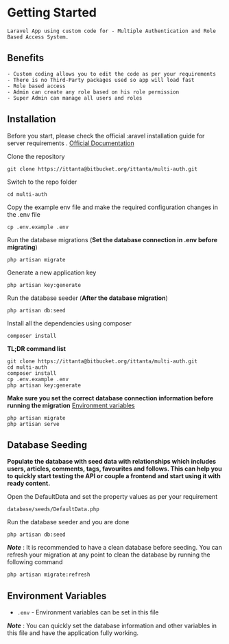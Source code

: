 # Getting Started

    Laravel App using custom code for - Multiple Authentication and Role Based Access System.

## Benefits
    - Custom coding allows you to edit the code as per your requirements
    - There is no Third-Party packages used so app will load fast
    - Role based access
    - Admin can create any role based on his role permission
    - Super Admin can manage all users and roles


## Installation

Before you start, please check the official :aravel installation guide for server requirements . [Official Documentation](https://laravel.com/docs/8.x/installation)

Clone the repository

    git clone https://ittanta@bitbucket.org/ittanta/multi-auth.git

Switch to the repo folder

    cd multi-auth

Copy the example env file and make the required configuration changes in the .env file

    cp .env.example .env

Run the database migrations (**Set the database connection in .env before migrating**)

    php artisan migrate

Generate a new application key
    
    php artisan key:generate

Run the database seeder (**After the database migration**)

    php artisan db:seed

Install all the dependencies using composer

    composer install


**TL;DR command list**

    git clone https://ittanta@bitbucket.org/ittanta/multi-auth.git
    cd multi-auth
    composer install
    cp .env.example .env
    php artisan key:generate
    
    
**Make sure you set the correct database connection information before running the migration** [Environment variables](#environment-variables)

    php artisan migrate
    php artisan serve

## Database Seeding

**Populate the database with seed data with relationships which includes users, articles, comments, tags, favourites and follows. This can help you to quickly start testing the API or couple a frontend and start using it with ready content.**

Open the DefaultData and set the property values as per your requirement

    database/seeds/DefaultData.php

Run the database seeder and you are done

    php artisan db:seed

***Note*** : It is recommended to have a clean database before seeding. You can refresh your migration at any point to clean the database by running the following command

    php artisan migrate:refresh


## Environment Variables

- `.env` - Environment variables can be set in this file

***Note*** : You can quickly set the database information and other variables in this file and have the application fully working.
